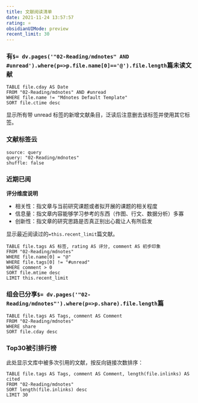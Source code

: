 ```yaml
---
title: 文献阅读清单
date: 2021-11-24 13:57:57
rating: ⭐
obsidianUIMode: preview
recent_limit: 30
---
```


### 有`$= dv.pages('"02-Reading/mdnotes" AND #unread').where(p=>p.file.name[0]=='@').file.length`篇未读文献

```dataview
TABLE file.cday AS Date
FROM "02-Reading/mdnotes" AND #unread
WHERE file.name != "Mdnotes Default Template"
SORT file.ctime desc
```

显示所有带 unread 标签的新增文献条目，泛读后注意删去该标签并使用其它标签。

### 文献标签云

```tagcloud
source: query
query: "02-Reading/mdnotes"
shuffle: false
```

### 近期已阅

**评分维度说明**

- 相关性：指文章与当前研究课题或者拟开展的课题的相关程度
- 信息量：指文章内容能够学习参考的东西（作图、行文、数据分析）多寡
- 创新性：指文章的研究思路是否真正别出心裁让人有所启发

显示最近阅读过的`=this.recent_limit`篇文献。

```dataview
TABLE file.tags AS 标签, rating AS 评分, comment AS 初步印象
FROM "02-Reading/mdnotes"
WHERE file.name[0] = "@"
WHERE file.tags[0] != "#unread"
WHERE comment > 0
SORT file.mtime desc
LIMIT this.recent_limit
```



### 组会已分享`$= dv.pages('"02-Reading/mdnotes"').where(p=>p.share).file.length`篇

```dataview
TABLE file.tags AS Tags, comment AS Comment
FROM "02-Reading/mdnotes"
WHERE share
SORT file.cday desc
```


### Top30被引排行榜

此处显示文库中被多次引用的文献，按反向链接次数排序：

```dataview
TABLE file.tags AS Tags, comment AS Comment, length(file.inlinks) AS cited
FROM "02-Reading/mdnotes"
SORT length(file.inlinks) desc
LIMIT 30
```